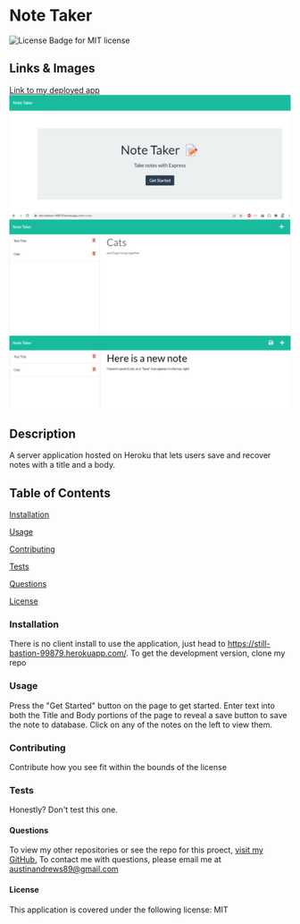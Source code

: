# Note Taker
  ![License Badge for MIT license](https://img.shields.io/badge/license-MIT-blue)

  ## Links & Images
  [Link to my deployed app](https://still-bastion-99879.herokuapp.com/)
  ![Image of the splash page](/assets/SplashScreen.png)
  ![Image of a note being views](/assets/ViewNote.png)
  ![Image of a new note being added](/assets/NewNote.png)

  ## Description 
  A server application hosted on Heroku that lets users save and recover notes with a title and a body.
  
  ## Table of Contents 
  [Installation](#installation)
  
  [Usage](#usage)
  
  [Contributing](#contributing)
  
  [Tests](#tests)
  
  [Questions](#questions)

  [License](#license)
  
  
  ### Installation 
  There is no client install to use the application, just head to https://still-bastion-99879.herokuapp.com/. To get the development version, clone my repo
  
  ### Usage 
  Press the "Get Started" button on the page to get started. Enter text into both the Title and Body portions of the page to reveal a save button to save the note to database. Click on any of the notes on the left to view them.
  
  ### Contributing 
  Contribute how you see fit within the bounds of the license
  
  ### Tests 
  Honestly? Don't test this one. 
  
  #### Questions 
  To view my other repositories or see the repo for this proect, [visit my GitHub.](https://github.com/Capricious150)
  To contact me with questions, please email me at <austinandrews89@gmail.com>

  #### License
  This application is covered under the following license: MIT
